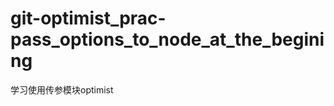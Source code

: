 git-optimist_prac-pass_options_to_node_at_the_begining
======================================================

学习使用传参模块optimist
